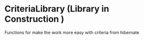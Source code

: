 # CriteriaLibrary (Library in Construction )
Functions for make the work more easy with criteria from hibernate   
